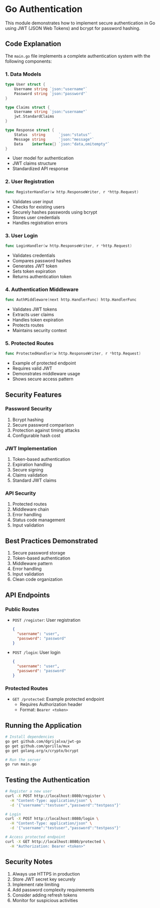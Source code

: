 # Go Authentication

This module demonstrates how to implement secure authentication in Go using JWT (JSON Web Tokens) and bcrypt for password hashing.

## Code Explanation

The `main.go` file implements a complete authentication system with the following components:

### 1. Data Models
```go
type User struct {
    Username string `json:"username"`
    Password string `json:"password"`
}

type Claims struct {
    Username string `json:"username"`
    jwt.StandardClaims
}

type Response struct {
    Status  string      `json:"status"`
    Message string      `json:"message"`
    Data    interface{} `json:"data,omitempty"`
}
```
- User model for authentication
- JWT claims structure
- Standardized API response

### 2. User Registration
```go
func RegisterHandler(w http.ResponseWriter, r *http.Request)
```
- Validates user input
- Checks for existing users
- Securely hashes passwords using bcrypt
- Stores user credentials
- Handles registration errors

### 3. User Login
```go
func LoginHandler(w http.ResponseWriter, r *http.Request)
```
- Validates credentials
- Compares password hashes
- Generates JWT token
- Sets token expiration
- Returns authentication token

### 4. Authentication Middleware
```go
func AuthMiddleware(next http.HandlerFunc) http.HandlerFunc
```
- Validates JWT tokens
- Extracts user claims
- Handles token expiration
- Protects routes
- Maintains security context

### 5. Protected Routes
```go
func ProtectedHandler(w http.ResponseWriter, r *http.Request)
```
- Example of protected endpoint
- Requires valid JWT
- Demonstrates middleware usage
- Shows secure access pattern

## Security Features

### Password Security
1. Bcrypt hashing
2. Secure password comparison
3. Protection against timing attacks
4. Configurable hash cost

### JWT Implementation
1. Token-based authentication
2. Expiration handling
3. Secure signing
4. Claims validation
5. Standard JWT claims

### API Security
1. Protected routes
2. Middleware chain
3. Error handling
4. Status code management
5. Input validation

## Best Practices Demonstrated
1. Secure password storage
2. Token-based authentication
3. Middleware pattern
4. Error handling
5. Input validation
6. Clean code organization

## API Endpoints

### Public Routes
- `POST /register`: User registration
  ```json
  {
    "username": "user",
    "password": "password"
  }
  ```

- `POST /login`: User login
  ```json
  {
    "username": "user",
    "password": "password"
  }
  ```

### Protected Routes
- `GET /protected`: Example protected endpoint
  - Requires Authorization header
  - Format: `Bearer <token>`

## Running the Application
```bash
# Install dependencies
go get github.com/dgrijalva/jwt-go
go get github.com/gorilla/mux
go get golang.org/x/crypto/bcrypt

# Run the server
go run main.go
```

## Testing the Authentication
```bash
# Register a new user
curl -X POST http://localhost:8080/register \
  -H "Content-Type: application/json" \
  -d '{"username":"testuser","password":"testpass"}'

# Login
curl -X POST http://localhost:8080/login \
  -H "Content-Type: application/json" \
  -d '{"username":"testuser","password":"testpass"}'

# Access protected endpoint
curl -X GET http://localhost:8080/protected \
  -H "Authorization: Bearer <token>"
```

## Security Notes
1. Always use HTTPS in production
2. Store JWT secret key securely
3. Implement rate limiting
4. Add password complexity requirements
5. Consider adding refresh tokens
6. Monitor for suspicious activities
